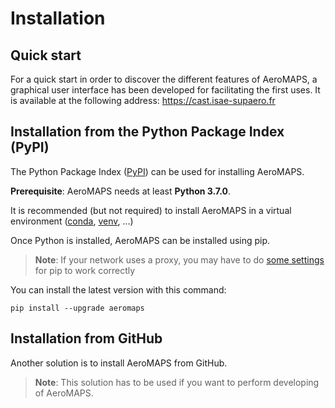 # Installation

## Quick start

For a quick start in order to discover the different features of AeroMAPS,
a graphical user interface has been developed for facilitating the first uses.
It is available at the following address: https://cast.isae-supaero.fr


## Installation from the Python Package Index (PyPI)

The Python Package Index ([PyPI](https://pypi.org/)) can be used for installing AeroMAPS.

**Prerequisite**: AeroMAPS needs at least **Python 3.7.0**.

It is recommended (but not required) to install AeroMAPS in a virtual
environment ([conda](https://docs.conda.io/en/latest/),
[venv](https://docs.python.org/3.7/library/venv.html), ...)

Once Python is installed, AeroMAPS can be installed using pip.

> **Note**: If your network uses a proxy, you may have to do [some
> settings](https://pip.pypa.io/en/stable/user_guide/#using-a-proxy-server)
> for pip to work correctly

You can install the latest version with this command:

```
pip install --upgrade aeromaps
```


## Installation from GitHub

Another solution is to install AeroMAPS from GitHub.

> **Note**: This solution has to be used if you want to perform developing of AeroMAPS.